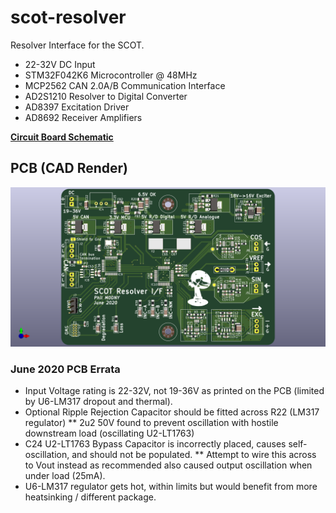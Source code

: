 # scot-resolver

Resolver Interface for the SCOT.

* 22-32V DC Input
* STM32F042K6 Microcontroller @ 48MHz
* MCP2562 CAN 2.0A/B Communication Interface
* AD2S1210 Resolver to Digital Converter
* AD8397 Excitation Driver
* AD8692 Receiver Amplifiers

[**Circuit Board Schematic**](https://github.com/philcrump/scot-resolver/raw/master/scot-resolver-schematic.pdf)

## PCB (CAD Render)

![PCB CAD Render](https://raw.githubusercontent.com/philcrump/scot-resolver/master/scot-resolver-cad.png)

### June 2020 PCB Errata

* Input Voltage rating is 22-32V, not 19-36V as printed on the PCB (limited by U6-LM317 dropout and thermal).
* Optional Ripple Rejection Capacitor should be fitted across R22 (LM317 regulator)
** 2u2 50V found to prevent oscillation with hostile downstream load (oscillating U2-LT1763)
* C24 U2-LT1763 Bypass Capacitor is incorrectly placed, causes self-oscillation, and should not be populated.
** Attempt to wire this across to Vout instead as recommended also caused output oscillation when under load (25mA).
* U6-LM317 regulator gets hot, within limits but would benefit from more heatsinking / different package.